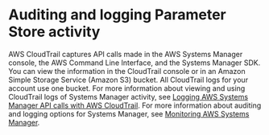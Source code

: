 # Auditing and logging Parameter Store activity<a name="parameter-store-logging-auditing"></a>

AWS CloudTrail captures API calls made in the AWS Systems Manager console, the AWS Command Line Interface, and the Systems Manager SDK\. You can view the information in the CloudTrail console or in an Amazon Simple Storage Service \(Amazon S3\) bucket\. All CloudTrail logs for your account use one bucket\. For more information about viewing and using CloudTrail logs of Systems Manager activity, see [Logging AWS Systems Manager API calls with AWS CloudTrail](monitoring-cloudtrail-logs.md)\. For more information about auditing and logging options for Systems Manager, see [Monitoring AWS Systems Manager](monitoring.md)\.